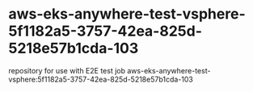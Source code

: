 # aws-eks-anywhere-test-vsphere-5f1182a5-3757-42ea-825d-5218e57b1cda-103
repository for use with E2E test job aws-eks-anywhere-test-vsphere:5f1182a5-3757-42ea-825d-5218e57b1cda-103
